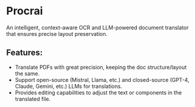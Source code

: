 # Procrai
An intelligent, context-aware OCR and LLM-powered document translator that ensures precise layout preservation.

## Features:
- Translate PDFs with great precision, keeping the doc structure/layout the same.
- Support open-source (Mistral, Llama, etc.) and closed-source (GPT-4, Claude, Gemini, etc.) LLMs for translations.
- Provides editing capabilities to adjust the text or components in the translated file.